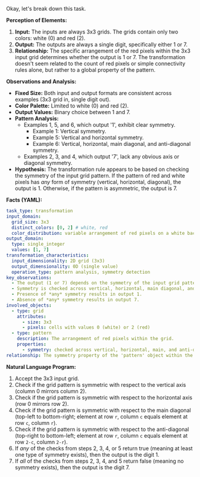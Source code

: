 Okay, let's break down this task.

**Perception of Elements:**

1.  **Input:** The inputs are always 3x3 grids. The grids contain only two colors: white (0) and red (2).
2.  **Output:** The outputs are always a single digit, specifically either 1 or 7.
3.  **Relationship:** The specific arrangement of the red pixels within the 3x3 input grid determines whether the output is 1 or 7. The transformation doesn't seem related to the count of red pixels or simple connectivity rules alone, but rather to a global property of the pattern.

**Observations and Analysis:**

*   **Fixed Size:** Both input and output formats are consistent across examples (3x3 grid in, single digit out).
*   **Color Palette:** Limited to white (0) and red (2).
*   **Output Values:** Binary choice between 1 and 7.
*   **Pattern Analysis:**
    *   Examples 1, 5, and 6, which output '1', exhibit clear symmetry.
        *   Example 1: Vertical symmetry.
        *   Example 5: Vertical and horizontal symmetry.
        *   Example 6: Vertical, horizontal, main diagonal, and anti-diagonal symmetry.
    *   Examples 2, 3, and 4, which output '7', lack any obvious axis or diagonal symmetry.
*   **Hypothesis:** The transformation rule appears to be based on checking the symmetry of the input grid pattern. If the pattern of red and white pixels has *any* form of symmetry (vertical, horizontal, diagonal), the output is 1. Otherwise, if the pattern is asymmetric, the output is 7.

**Facts (YAML):**


```yaml
task_type: transformation
input_domain:
  grid_size: 3x3
  distinct_colors: [0, 2] # white, red
  color_distribution: variable arrangement of red pixels on a white background
output_domain:
  type: single_integer
  values: [1, 7]
transformation_characteristics:
  input_dimensionality: 2D grid (3x3)
  output_dimensionality: 0D (single value)
  operation_type: pattern analysis, symmetry detection
key_observations:
  - The output (1 or 7) depends on the symmetry of the input grid pattern.
  - Symmetry is checked across vertical, horizontal, main diagonal, and anti-diagonal axes.
  - Presence of *any* symmetry results in output 1.
  - Absence of *any* symmetry results in output 7.
involved_objects:
  - type: grid
    attributes:
      - size: 3x3
      - pixels: cells with values 0 (white) or 2 (red)
  - type: pattern
    description: The arrangement of red pixels within the grid.
    properties:
      - symmetry: checked across vertical, horizontal, main, and anti-diagonals.
relationship: The symmetry property of the 'pattern' object within the 'grid' object determines the output value.
```


**Natural Language Program:**

1.  Accept the 3x3 input grid.
2.  Check if the grid pattern is symmetric with respect to the vertical axis (column 0 mirrors column 2).
3.  Check if the grid pattern is symmetric with respect to the horizontal axis (row 0 mirrors row 2).
4.  Check if the grid pattern is symmetric with respect to the main diagonal (top-left to bottom-right; element at row `r`, column `c` equals element at row `c`, column `r`).
5.  Check if the grid pattern is symmetric with respect to the anti-diagonal (top-right to bottom-left; element at row `r`, column `c` equals element at row `2-c`, column `2-r`).
6.  If *any* of the checks from steps 2, 3, 4, or 5 return true (meaning at least one type of symmetry exists), then the output is the digit 1.
7.  If *all* of the checks from steps 2, 3, 4, and 5 return false (meaning no symmetry exists), then the output is the digit 7.